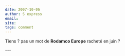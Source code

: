 ```yaml
---
date: 2007-10-06
author: S express
email: 
site: 
tags: comment
---
```


<p>Tiens ? pas un mot de <b>Rodamco Europe</b> racheté en juin ?</p>
---